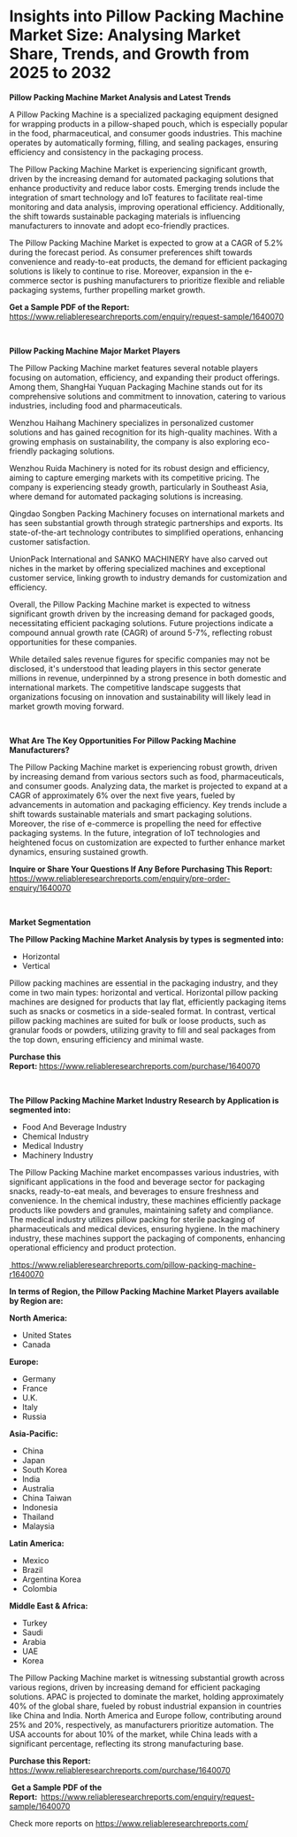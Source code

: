 <p><h1>Insights into Pillow Packing Machine Market Size: Analysing Market Share, Trends, and Growth from 2025 to 2032</h1></p><p><strong>Pillow Packing Machine Market Analysis and Latest Trends</strong></p>
<p><p>A Pillow Packing Machine is a specialized packaging equipment designed for wrapping products in a pillow-shaped pouch, which is especially popular in the food, pharmaceutical, and consumer goods industries. This machine operates by automatically forming, filling, and sealing packages, ensuring efficiency and consistency in the packaging process. </p><p>The Pillow Packing Machine Market is experiencing significant growth, driven by the increasing demand for automated packaging solutions that enhance productivity and reduce labor costs. Emerging trends include the integration of smart technology and IoT features to facilitate real-time monitoring and data analysis, improving operational efficiency. Additionally, the shift towards sustainable packaging materials is influencing manufacturers to innovate and adopt eco-friendly practices.</p><p>The Pillow Packing Machine Market is expected to grow at a CAGR of 5.2% during the forecast period. As consumer preferences shift towards convenience and ready-to-eat products, the demand for efficient packaging solutions is likely to continue to rise. Moreover, expansion in the e-commerce sector is pushing manufacturers to prioritize flexible and reliable packaging systems, further propelling market growth.</p></p>
<p><strong>Get a Sample PDF of the Report:&nbsp;</strong> <a href="https://www.reliableresearchreports.com/enquiry/request-sample/1640070?utm_campaign=3034&utm_medium=2&utm_source=Github&utm_content=ia&utm_term=05032025&utm_id=pillow-packing-machine">https://www.reliableresearchreports.com/enquiry/request-sample/1640070</a></p>
<p>&nbsp;</p>
<p><strong>Pillow Packing Machine Major Market Players</strong></p>
<p><p>The Pillow Packing Machine market features several notable players focusing on automation, efficiency, and expanding their product offerings. Among them, ShangHai Yuquan Packaging Machine stands out for its comprehensive solutions and commitment to innovation, catering to various industries, including food and pharmaceuticals.</p><p>Wenzhou Haihang Machinery specializes in personalized customer solutions and has gained recognition for its high-quality machines. With a growing emphasis on sustainability, the company is also exploring eco-friendly packaging solutions.</p><p>Wenzhou Ruida Machinery is noted for its robust design and efficiency, aiming to capture emerging markets with its competitive pricing. The company is experiencing steady growth, particularly in Southeast Asia, where demand for automated packaging solutions is increasing.</p><p>Qingdao Songben Packing Machinery focuses on international markets and has seen substantial growth through strategic partnerships and exports. Its state-of-the-art technology contributes to simplified operations, enhancing customer satisfaction.</p><p>UnionPack International and SANKO MACHINERY have also carved out niches in the market by offering specialized machines and exceptional customer service, linking growth to industry demands for customization and efficiency.</p><p>Overall, the Pillow Packing Machine market is expected to witness significant growth driven by the increasing demand for packaged goods, necessitating efficient packaging solutions. Future projections indicate a compound annual growth rate (CAGR) of around 5-7%, reflecting robust opportunities for these companies.</p><p>While detailed sales revenue figures for specific companies may not be disclosed, it's understood that leading players in this sector generate millions in revenue, underpinned by a strong presence in both domestic and international markets. The competitive landscape suggests that organizations focusing on innovation and sustainability will likely lead in market growth moving forward.</p></p>
<p>&nbsp;</p>
<p><strong>What Are The Key Opportunities For Pillow Packing Machine Manufacturers?</strong></p>
<p><p>The Pillow Packing Machine market is experiencing robust growth, driven by increasing demand from various sectors such as food, pharmaceuticals, and consumer goods. Analyzing data, the market is projected to expand at a CAGR of approximately 6% over the next five years, fueled by advancements in automation and packaging efficiency. Key trends include a shift towards sustainable materials and smart packaging solutions. Moreover, the rise of e-commerce is propelling the need for effective packaging systems. In the future, integration of IoT technologies and heightened focus on customization are expected to further enhance market dynamics, ensuring sustained growth.</p></p>
<p><strong>Inquire or Share Your Questions If Any Before Purchasing This Report:</strong> <a href="https://www.reliableresearchreports.com/enquiry/pre-order-enquiry/1640070?utm_campaign=3034&utm_medium=2&utm_source=Github&utm_content=ia&utm_term=05032025&utm_id=pillow-packing-machine">https://www.reliableresearchreports.com/enquiry/pre-order-enquiry/1640070</a></p>
<p>&nbsp;</p>
<p><strong>Market Segmentation</strong></p>
<p><strong>The Pillow Packing Machine Market Analysis by types is segmented into:</strong></p>
<p><ul><li>Horizontal</li><li>Vertical</li></ul></p>
<p><p>Pillow packing machines are essential in the packaging industry, and they come in two main types: horizontal and vertical. Horizontal pillow packing machines are designed for products that lay flat, efficiently packaging items such as snacks or cosmetics in a side-sealed format. In contrast, vertical pillow packing machines are suited for bulk or loose products, such as granular foods or powders, utilizing gravity to fill and seal packages from the top down, ensuring efficiency and minimal waste.</p></p>
<p><strong>Purchase this Report:&nbsp;</strong><a href="https://www.reliableresearchreports.com/purchase/1640070?utm_campaign=3034&utm_medium=2&utm_source=Github&utm_content=ia&utm_term=05032025&utm_id=pillow-packing-machine">https://www.reliableresearchreports.com/purchase/1640070</a></p>
<p>&nbsp;</p>
<p><strong>The Pillow Packing Machine Market Industry Research by Application is segmented into:</strong></p>
<p><ul><li>Food And Beverage Industry</li><li>Chemical Industry</li><li>Medical Industry</li><li>Machinery Industry</li></ul></p>
<p><p>The Pillow Packing Machine market encompasses various industries, with significant applications in the food and beverage sector for packaging snacks, ready-to-eat meals, and beverages to ensure freshness and convenience. In the chemical industry, these machines efficiently package products like powders and granules, maintaining safety and compliance. The medical industry utilizes pillow packing for sterile packaging of pharmaceuticals and medical devices, ensuring hygiene. In the machinery industry, these machines support the packaging of components, enhancing operational efficiency and product protection.</p></p>
<p><a href="https://www.reliableresearchreports.com/pillow-packing-machine-r1640070?utm_campaign=3034&utm_medium=2&utm_source=Github&utm_content=ia&utm_term=05032025&utm_id=pillow-packing-machine">&nbsp;https://www.reliableresearchreports.com/pillow-packing-machine-r1640070</a></p>
<p><strong>In terms of Region, the Pillow Packing Machine Market Players available by Region are:</strong></p>
<p>
    <p> <strong> North America: </strong>
        <ul>
            <li>United States</li>
            <li>Canada</li>
        </ul>
        </p> 
    <p> <strong> Europe: </strong>
        <ul>
            <li>Germany</li>
            <li>France</li>
            <li>U.K.</li>
            <li>Italy</li>
            <li>Russia</li>
        </ul>
        </p> 
    <p> <strong> Asia-Pacific: </strong>
        <ul>
            <li>China</li>
            <li>Japan</li>
            <li>South Korea</li>
            <li>India</li>
            <li>Australia</li>
            <li>China Taiwan</li>
            <li>Indonesia</li>
            <li>Thailand</li>
            <li>Malaysia</li>
        </ul>
        </p> 
    <p> <strong> Latin America: </strong>
        <ul>
            <li>Mexico</li>
            <li>Brazil</li>
            <li>Argentina Korea</li>
            <li>Colombia</li>
        </ul>
        </p> 
    <p> <strong> Middle East & Africa: </strong>
        <ul>
            <li>Turkey</li>
            <li>Saudi</li>
            <li>Arabia</li>
            <li>UAE</li>
            <li>Korea</li>
        </ul>
    </p>
    </p>
<p><p>The Pillow Packing Machine market is witnessing substantial growth across various regions, driven by increasing demand for efficient packaging solutions. APAC is projected to dominate the market, holding approximately 40% of the global share, fueled by robust industrial expansion in countries like China and India. North America and Europe follow, contributing around 25% and 20%, respectively, as manufacturers prioritize automation. The USA accounts for about 10% of the market, while China leads with a significant percentage, reflecting its strong manufacturing base.</p></p>
<p><strong>Purchase this Report: </strong><a href="https://www.reliableresearchreports.com/purchase/1640070?utm_campaign=3034&utm_medium=2&utm_source=Github&utm_content=ia&utm_term=05032025&utm_id=pillow-packing-machine">https://www.reliableresearchreports.com/purchase/1640070</a></p>
<p>&nbsp;<strong>Get a Sample PDF of the Report:&nbsp;&nbsp;</strong><a href="https://www.reliableresearchreports.com/enquiry/request-sample/1640070?utm_campaign=3034&utm_medium=2&utm_source=Github&utm_content=ia&utm_term=05032025&utm_id=pillow-packing-machine">https://www.reliableresearchreports.com/enquiry/request-sample/1640070</a></p>
<p><strong></strong></p>
<p>Check more reports on <a href="https://www.reliableresearchreports.com/?utm_campaign=3034&utm_medium=2&utm_source=Github&utm_content=ia&utm_term=05032025&utm_id=pillow-packing-machine">https://www.reliableresearchreports.com/</a></p>
